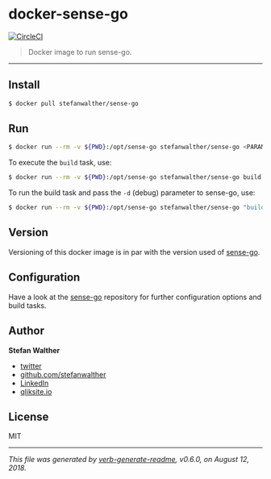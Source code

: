 # docker-sense-go

[![CircleCI](https://img.shields.io/circleci/project/github/stefanwalther/docker-sense-go.svg)](https://circleci.com/gh/stefanwalther/docker-sense-go/tree/master)

> Docker image to run sense-go.

---

## Install

```sh
$ docker pull stefanwalther/sense-go
```

## Run

```sh
$ docker run --rm -v ${PWD}:/opt/sense-go stefanwalther/sense-go <PARAMS>
```

To execute the `build` task, use:

```sh
$ docker run --rm -v ${PWD}:/opt/sense-go stefanwalther/sense-go build
```

To run the build task and pass the `-d` (debug) parameter to sense-go, use:

```sh
$ docker run --rm -v ${PWD}:/opt/sense-go stefanwalther/sense-go "build -d"
```

## Version

Versioning of this docker image is in par with the version used of [sense-go](https://github.com/stefanwalther/sense-go).

## Configuration

Have a look at the [sense-go](https://github.com/stefanwalther/sense-go) repository for further configuration options and build tasks.

## Author
**Stefan Walther**

* [twitter](http://twitter.com/waltherstefan)  
* [github.com/stefanwalther](http://github.com/stefanwalther) 
* [LinkedIn](https://www.linkedin.com/in/stefanwalther/) 
* [qliksite.io](http://qliksite.io)

## License
MIT

***

_This file was generated by [verb-generate-readme](https://github.com/verbose/verb-generate-readme), v0.6.0, on August 12, 2018._

